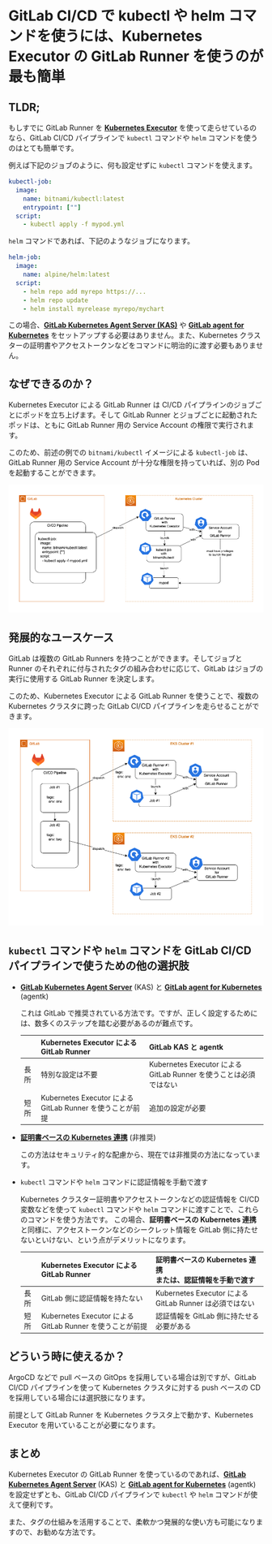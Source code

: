 # GitLab CI/CD で kubectl や helm コマンドを使うには、Kubernetes Executor の GitLab Runner を使うのが最も簡単

## TLDR;

もしすでに GitLab Runner を **[Kubernetes Executor](https://docs.gitlab.com/runner/executors/kubernetes.html)**
を使って走らせているのなら、GitLab CI/CD パイプラインで `kubectl` コマンドや `helm` コマンドを使うのはとても簡単です。

例えば下記のジョブのように、何も設定せずに `kubectl` コマンドを使えます。

```yaml
kubectl-job:
  image:
    name: bitnami/kubectl:latest
    entrypoint: [""]
  script:
    - kubectl apply -f mypod.yml
```

`helm` コマンドであれば、下記のようなジョブになります。

```yaml
helm-job:
  image:
    name: alpine/helm:latest
  script:
    - helm repo add myrepo https://...
    - helm repo update
    - helm install myrelease myrepo/mychart
```

この場合、**[GitLab Kubernetes Agent Server (KAS)](https://docs.gitlab.com/ee/administration/clusters/kas.html)** や **[GitLab agent for Kubernetes](https://docs.gitlab.com/ee/user/clusters/agent/install/)** をセットアップする必要はありません。また、Kubernetes クラスターの証明書やアクセストークンなどをコマンドに明治的に渡す必要もありません。

## なぜできるのか？

Kubernetes Executor による GitLab Runner は CI/CD パイプラインのジョブごとにポッドを立ち上げます。そして GitLab Runner とジョブごとに起動されたポッドは、ともに GitLab Runner 用の Service Account の権限で実行されます。

このため、前述の例での `bitnami/kubectl` イメージによる `kubectl-job` は、GitLab Runner 用の Service Account が十分な権限を持っていれば、別の Pod を起動することができます。

![](images/gitlab-runner-with-kubernetes-executor.png)

## 発展的なユースケース

GitLab は複数の GitLab Runners を持つことができます。そしてジョブと Runner のそれぞれに付与されたタグの組み合わせに応じて、GitLab はジョブの実行に使用する GitLab Runner を決定します。

このため、Kubernetes Executor による GitLab Runner を使うことで、複数の Kubernetes クラスタに跨った GitLab CI/CD パイプラインを走らせることができます。

![](images/multiple-gitlab-runners-with-kubernetes-executor.png)

## `kubectl` コマンドや `helm` コマンドを GitLab CI/CD パイプラインで使うための他の選択肢

- **[GitLab Kubernetes Agent Server](https://docs.gitlab.com/ee/administration/clusters/kas.html)** (KAS) と **[GitLab agent for Kubernetes](https://docs.gitlab.com/ee/user/clusters/agent/install/)** (agentk)

  これは GitLab で推奨されている方法です。ですが、正しく設定するためには、数多くのステップを踏む必要があるのが難点です。

  |      | Kubernetes Executor による GitLab Runner                  | GitLab KAS と agentk                                              |
  | ---- | :-------------------------------------------------------- | :---------------------------------------------------------------- |
  | 長所 | 特別な設定は不要                                          | Kubernetes Executor による GitLab Runner を使うことは必須ではない |
  | 短所 | Kubernetes Executor による GitLab Runner を使うことが前提 | 追加の設定が必要                                                  |

- **[証明書ベースの Kubernetes 連携](https://docs.gitlab.com/ee/user/infrastructure/clusters/)** (非推奨)

  この方法はセキュリティ的な配慮から、現在では非推奨の方法になっています。

- `kubectl` コマンドや `helm` コマンドに認証情報を手動で渡す

  Kubernetes クラスター証明書やアクセストークンなどの認証情報を CI/CD 変数などを使って `kubectl` コマンドや `helm` コマンドに渡すことで、これらのコマンドを使う方法です。
  この場合、**証明書ベースの Kubernetes 連携** と同様に、アクセストークンなどのシークレット情報を GitLab 側に持たせないといけない、という点がデメリットになります。

  |      | Kubernetes Executor による GitLab Runner                  | 証明書ベースの Kubernetes 連携<br>または、認証情報を手動で渡す |
  | ---- | :-------------------------------------------------------- | :------------------------------------------------------------- |
  | 長所 | GitLab 側に認証情報を持たない                             | Kubernetes Executor による GitLab Runner は必須ではない        |
  | 短所 | Kubernetes Executor による GitLab Runner を使うことが前提 | 認証情報を GitLab 側に持たせる必要がある                       |

## どういう時に使えるか？

ArgoCD などで pull ベースの GitOps を採用している場合は別ですが、GitLab CI/CD パイプラインを使って Kubernetes クラスタに対する push ベースの CD を採用している場合には選択肢になります。

前提として GitLab Runner を Kubernetes クラスタ上で動かす、Kubernetes Executor を用いていることが必要になります。

## まとめ

Kubernetes Executor の GitLab Runner を使っているのであれば、**[GitLab Kubernetes Agent Server](https://docs.gitlab.com/ee/administration/clusters/kas.html)** (KAS) と **[GitLab agent for Kubernetes](https://docs.gitlab.com/ee/user/clusters/agent/install/)** (agentk) を設定せずとも、GitLab CI/CD パイプラインで `kubectl` や `helm` コマンドが使えて便利です。

また、タグの仕組みを活用することで、柔軟かつ発展的な使い方も可能になりますので、お勧めな方法です。
